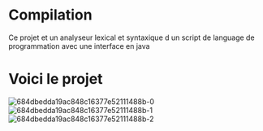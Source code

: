 # Compilation
Ce projet et un analyseur lexical et syntaxique d un script de language de programmation avec une interface en java
# Voici le projet 

![684dbedda19ac848c16377e52111488b-0](https://user-images.githubusercontent.com/49642513/181376150-fe454e18-2c59-4cf9-8954-f2d8f5a07a13.jpg)
![684dbedda19ac848c16377e52111488b-1](https://user-images.githubusercontent.com/49642513/181376152-b2c7d566-0b1c-4f61-a07f-fdadfd0d386a.jpg)
![684dbedda19ac848c16377e52111488b-2](https://user-images.githubusercontent.com/49642513/181376153-025b0eb5-30d7-4e9a-ac04-df470840bcbf.jpg)

